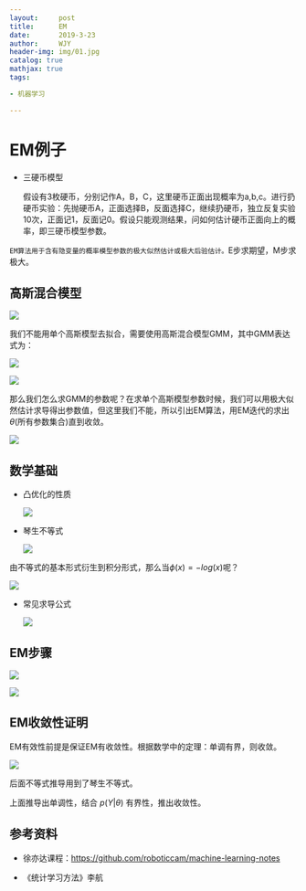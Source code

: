```yaml
---
layout:     post
title:      EM
date:       2019-3-23
author:     WJY
header-img: img/01.jpg
catalog: true
mathjax: true
tags:

- 机器学习

---
```




# EM例子

- 三硬币模型

  假设有3枚硬币，分别记作A，B，C，这里硬币正面出现概率为a,b,c。进行扔硬币实验：先抛硬币A，正面选择B，反面选择C，继续扔硬币，独立反复实验10次，正面记1，反面记0。假设只能观测结果，问如何估计硬币正面向上的概率，即三硬币模型参数。

`EM算法用于含有隐变量的概率模型参数的极大似然估计或极大后验估计。`E步求期望，M步求极大。



## 高斯混合模型

![](https://ws1.sinaimg.cn/large/006tKfTcly1g1cptmcolej30yq0hmgvn.jpg)

我们不能用单个高斯模型去拟合，需要使用高斯混合模型GMM，其中GMM表达式为：

![](https://ws3.sinaimg.cn/large/006tKfTcly1g1cpvmrx3ij30g603aglp.jpg)

![](https://ws4.sinaimg.cn/large/006tKfTcly1g1cpwkg8lmj30yg0jk15w.jpg)

那么我们怎么求GMM的参数呢？在求单个高斯模型参数时候，我们可以用极大似然估计求导得出参数值，但这里我们不能，所以引出EM算法，用EM迭代的求出$\theta$(所有参数集合)直到收敛。



![](https://ws3.sinaimg.cn/large/006tKfTcly1g1crcmr84yj31760matta.jpg)



## 数学基础

- 凸优化的性质

  ![](https://ws1.sinaimg.cn/large/006tKfTcly1g1cq06gxrmj30u80heq5h.jpg)

- 琴生不等式

  ![](https://ws1.sinaimg.cn/large/006tKfTcly1g1cq0p9usbj30wa0l276z.jpg)

由不等式的基本形式衍生到积分形式，那么当$\phi(x)=-log(x)$呢？

![](https://ws4.sinaimg.cn/large/006tKfTcly1g1cq4t7qp2j30xk0ioq61.jpg)

- 常见求导公式

  ![](https://ws2.sinaimg.cn/large/006tKfTcly1g1cs1jm5g1j30qm0me40w.jpg)





## EM步骤

![](https://ws1.sinaimg.cn/large/006tKfTcly1g1ct169nhqj30r2092416.jpg)

![](https://ws4.sinaimg.cn/large/006tKfTcly1g1ct2ja80vj30r407o0vn.jpg)

## EM收敛性证明

EM有效性前提是保证EM有收敛性。根据数学中的定理：单调有界，则收敛。

![](https://ws3.sinaimg.cn/large/006tKfTcly1g1ct6mbbakj30r210246l.jpg)

  

后面不等式推导用到了琴生不等式。

上面推导出单调性，结合 $p(Y|\theta)$ 有界性，推出收敛性。



## 参考资料

- 徐亦达课程：https://github.com/roboticcam/machine-learning-notes

- 《统计学习方法》李航

  
